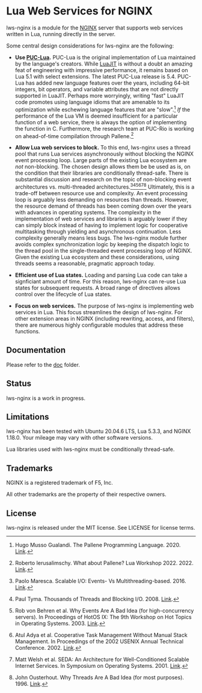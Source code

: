 # Lua Web Services for NGINX

lws-nginx is a module for the [NGINX](https://nginx.org/) server that supports web services
written in Lua, running directly in the server.

Some central design considerations for lws-nginx are the following:

- **Use [PUC-Lua](https://www.lua.org/).** PUC-Lua is the original implementation of Lua
maintained by the language's creators. While [LuaJIT](https://luajit.org/) is without a doubt
an amazing feat of engineering with impressive performance, it remains based on Lua 5.1 with
select extensions. The latest PUC-Lua release is 5.4. PUC-Lua has added new language features
over the years, including 64-bit integers, bit operators, and variable attributes that are not
directly supported in LuaJIT. Perhaps more worryingly, writing "fast" LuaJIT code promotes using
language idioms that are amenable to its optimization while eschewing language features that are
"slow".[^1] *If* the performance of the Lua VM is deemed insufficient for a particular function
of a web service, there is always the option of implementing the function in C. Furthermore,
the research team at PUC-Rio is working on ahead-of-time compilation through Pallene.[^2]

- **Allow Lua web services to block.** To this end, lws-nginx uses a thread pool that runs Lua
services asynchronously without blocking the NGINX event processing loop. Large parts of the
existing Lua ecosystem are *not* non-blocking. The chosen design allows them be be used as is,
on the condition that their libraries are conditionally thread-safe. There is substantial
discussion and research on the topic of non-blocking event architectures vs. multi-threaded
architectures.[^3][^4][^5][^6][^7][^8] Ultimately, this is a trade-off between resource use and
complexity. An event processing loop is arguably less demanding on resources than threads.
However, the resource demand of threads has been coming down over the years with advances
in operating systems. The complexity in the implementation of web services and libraries is
arguably lower if they can simply block instead of having to implement logic for cooperative
multitasking through yielding and asynchronous continuation. Less complexity generally means
less bugs. The lws-nginx module further avoids complex synchronization logic by keeping the
dispatch logic to the thread pool in the single-threaded event processing loop of NGINX. Given
the existing Lua ecosystem and these considerations, using threads seems a reasonable, pragmatic
approach today.

- **Efficient use of Lua states.** Loading and parsing Lua code can take a signficiant amount of
time. For this reason, lws-nginx can re-use Lua states for subsequent requests. A broad range of
directives allows control over the lifecycle of Lua states.

- **Focus on web services.** The purpose of lws-nginx is implementing web services in Lua. This
focus streamlines the design of lws-nginx. For other extension areas in NGINX (including
rewriting, access, and filters), there are numerous highly configurable modules that address
these functions.


## Documentation

Please refer to the [doc](doc) folder.


## Status

lws-nginx is a work in progress.


## Limitations

lws-nginx has been tested with Ubuntu 20.04.6 LTS, Lua 5.3.3, and NGINX 1.18.0. Your mileage
may vary with other software versions.

Lua libraries used with lws-nginx must be conditionally thread-safe.


## Trademarks

NGINX is a registered trademark of F5, Inc.

All other trademarks are the property of their respective owners.


## License

lws-nginx is released under the MIT license. See LICENSE for license terms.


[^1]: Hugo Musso Gualandi. The Pallene Programming Language. 2020.
[Link](http://www.lua.inf.puc-rio.br/publications/2020-HugoGualandi-phd-thesis.pdf).

[^2]: Roberto Ierusalimschy. What about Pallene? Lua Workshop 2022. 2022.
[Link](https://www.lua.org/wshop22/Ierusalimschy.pdf).

[^3]: Paolo Maresca. Scalable I/O: Events- Vs Multithreading-based. 2016.
[Link](https://thetechsolo.wordpress.com/2016/02/29/scalable-io-events-vs-multithreading-based/).

[^4]: Paul Tyma. Thousands of Threads and Blocking I/O. 2008.
[Link](https://silo.tips/download/thousands-of-threads-and-blocking-i-o).

[^5]: Rob von Behren et al. Why Events Are A Bad Idea (for high-concurrency servers). In
Proceedings of HotOS IX: The 9th Workshop on Hot Topics in Operating Systems. 2003.
[Link](https://www.usenix.org/legacy/events/hotos03/tech/full_papers/vonbehren/vonbehren.pdf).

[^6]: Atul Adya et al. Cooperative Task Management Without Manual Stack Management. In
Proceedings of the 2002 USENIX Annual Technical Conference. 2002.
[Link](https://www.usenix.org/legacy/publications/library/proceedings/usenix02/full_papers/adyahowell/adyahowell.pdf).

[^7]: Matt Welsh et al. SEDA: An Architecture for Well-Conditioned Scalable Internet Services.
In Symposium on Operating Systems. 2001.
[Link](http://www.sosp.org/2001/papers/welsh.pdf).

[^8]: John Ousterhout. Why Threads Are A Bad Idea (for most purposes). 1996.
[Link](https://web.stanford.edu/~ouster/cgi-bin/papers/threads.pdf).
